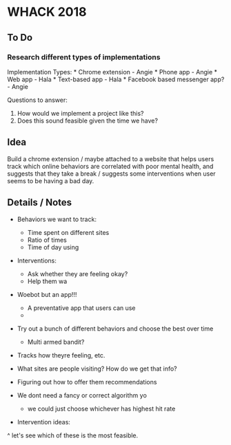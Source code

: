 # WHACK 2018

## To Do

### Research different types of implementations
Implementation Types:
    * Chrome extension - Angie
    * Phone app - Angie
    * Web app - Hala
    * Text-based app - Hala
    * Facebook based messenger app? - Angie

Questions to answer:
1) How would we implement a project like this?
2) Does this sound feasible given the time we have?

## Idea

Build a chrome extension / maybe attached to a website that helps users track which online behaviors are correlated with poor mental health, and suggests that they take a break / suggests some interventions when user seems to be having a bad day.

## Details / Notes

* Behaviors we want to track:
    * Time spent on different sites
    * Ratio of times
    * Time of day using

* Interventions:
    * Ask whether they are feeling okay?
    * Help them wa

* Woebot but an app!!!
    * A preventative app that users can use
    *

* Try out a bunch of different behaviors and choose the best over time
    * Multi armed bandit?

* Tracks how theyre feeling, etc.
* What sites are people visiting? How do we get that info?
* Figuring out how to offer them recommendations

* We dont need a fancy or correct algorithm yo
    * we could just choose whichever has highest hit rate

* Intervention ideas:

^ let's see which of these is the most feasible.